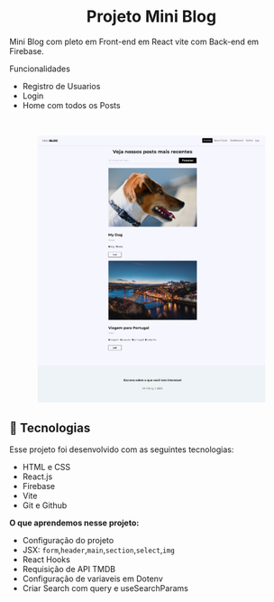<h1 align="center"> Projeto Mini Blog </h1>

Mini Blog com pleto em Front-end em React vite com Back-end em Firebase.

Funcionalidades

- Registro de Usuarios
- Login
- Home com todos os Posts


<br>

<p align="center">
  <img src="https://github.com/veigarj/MiniBlog/blob/main/Mini%20Blog.png" width="80%">
</p>

## 🚀 Tecnologias

Esse projeto foi desenvolvido com as seguintes tecnologias:

- HTML e CSS
- React.js
- Firebase
- Vite
- Git e Github


**O que aprendemos nesse projeto:**

- Configuração do projeto
- JSX: `form`,`header`,`main`,`section`,`select`,`img`
- React Hooks
- Requisição de API TMDB
- Configuração de variaveis em Dotenv
- Criar Search com query e useSearchParams
